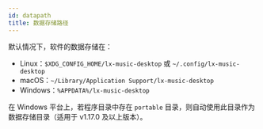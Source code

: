 ```yaml
---
id: datapath
title: 数据存储路径
---
```


默认情况下，软件的数据存储在：

- Linux：`$XDG_CONFIG_HOME/lx-music-desktop` 或 `~/.config/lx-music-desktop`
- macOS：`~/Library/Application Support/lx-music-desktop`
- Windows：`%APPDATA%/lx-music-desktop`

在 Windows 平台上，若程序目录中存在 `portable` 目录，则自动使用此目录作为数据存储目录（适用于 v1.17.0 及以上版本）。
